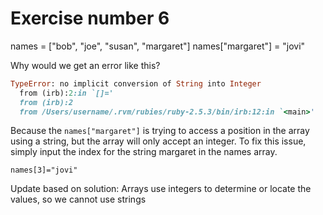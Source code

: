# Exercise number 6

names = ["bob", "joe", "susan", "margaret"]
names["margaret"] = "jovi"

Why would we get an error like this?

```rb
TypeError: no implicit conversion of String into Integer
  from (irb):2:in `[]='
  from (irb):2
  from /Users/username/.rvm/rubies/ruby-2.5.3/bin/irb:12:in `<main>'
```
Because the `names["margaret"]` is trying to access a position in the array using a string, but the array will only accept an integer. To fix this issue, simply input the index for the string margaret in the names array. 

`names[3]="jovi"`

Update based on solution:
Arrays use integers to determine or locate the values, so we cannot use strings